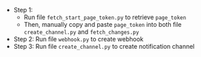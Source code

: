 - Step 1: 
    + Run file `fetch_start_page_token.py` to retrieve `page_token`
    + Then, manually copy and paste `page_token` into both file `create_channel.py` and `fetch_changes.py`
- Step 2: Run file `webhook.py` to create webhook
- Step 3: Run file `create_channel.py` to create notification channel

